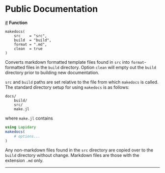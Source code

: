 
<a id='public-documentation'></a>
# Public Documentation


<a id='Lapidary.makedocs' href='#Lapidary.makedocs'>#</a>
**Function**

```
makedocs(
    src    = "src",
    build  = "build",
    format = ".md",
    clean  = true
)
```

Converts markdown formatted template files found in `src` into `format`-formatted files in the `build` directory. Option `clean` will empty out the `build` directory prior to building new documentation.

`src` and `build` paths are set relative to the file from which `makedocs` is called. The standard directory setup for using `makedocs` is as follows:

```
docs/
    build/
    src/
    make.jl
```

where `make.jl` contains

```julia
using Lapidary
makedocs(
    # options...
)
```

Any non-markdown files found in the `src` directory are copied over to the `build` directory without change. Markdown files are those with the extension `.md` only.

---
